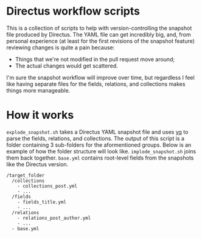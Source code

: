 # Directus workflow scripts

This is a collection of scripts to help with version-controlling the snapshot file produced by Directus. The YAML file can get incredibly big, and, from personal experience (at least for the first revisions of the snapshot feature) reviewing changes is quite a pain because:

* Things that we're not modified in the pull request move around;
* The actual changes would get scattered.

I'm sure the snapshot workflow will improve over time, but regardless I feel like having separate files for the fields, relations, and collections makes things more manageable.

# How it works

`explode_snapshot.sh` takes a Directus YAML snapshot file and uses [yq]() to parse the fields, relations, and collections. The output of this script is a folder containing 3 sub-folders for the aformentioned groups. Below is an example of how the folder structure will look like. `implode_snapshot.sh` joins them back together. `base.yml` contains root-level fields from the snapshots like the Directus version.

```
/target_folder
  /collections
    - collections_post.yml
    - ...
  /fields
    - fields_title.yml
    - ...
  /relations
    - relations_post_author.yml
    - ...
  - base.yml
```
